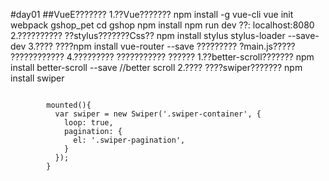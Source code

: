 #day01
##VueE???????
  1.??Vue???????
    npm install -g vue-cli
    vue init webpack gshop_pet
    cd gshop
    npm install
    npm run dev
    ??: localhost:8080
  2.??????????
    ??stylus???????Css??
    npm install stylus stylus-loader --save-dev
  3.????
    ????npm install vue-router --save
    ?????????
    ?main.js?????
    ????????????
  4.?????????
    ???????????
    ??????
    1.??better-scroll???????
    npm install better-scroll --save //better scroll
    2.????
    ????swiper???????
    npm install swiper
        <div class="swiper-container">
            <div class="swiper-wrapper">
              <div class="swiper-slide">
                <img src="../../common/images/index/369bb47c593f6944600ffd807bad927d.jpg" alt="">
              </div>
              <div class="swiper-slide">
                <img src="../../common/images/index/8487a490b5541a4154f57000db9c3193.jpg" alt="">
              </div>
            </div>
            <div class="swiper-pagination"></div>
        </div>

            mounted(){
              var swiper = new Swiper('.swiper-container', {
                loop: true,
                pagination: {
                  el: '.swiper-pagination',
                }
              });
            }

